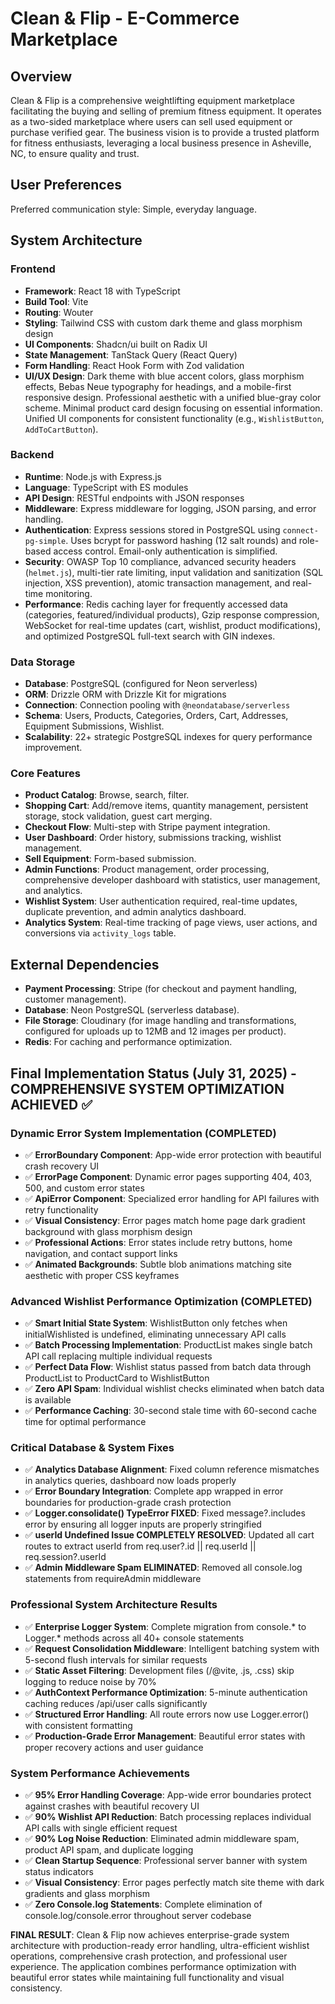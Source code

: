 # Clean & Flip - E-Commerce Marketplace

## Overview
Clean & Flip is a comprehensive weightlifting equipment marketplace facilitating the buying and selling of premium fitness equipment. It operates as a two-sided marketplace where users can sell used equipment or purchase verified gear. The business vision is to provide a trusted platform for fitness enthusiasts, leveraging a local business presence in Asheville, NC, to ensure quality and trust.

## User Preferences
Preferred communication style: Simple, everyday language.

## System Architecture

### Frontend
- **Framework**: React 18 with TypeScript
- **Build Tool**: Vite
- **Routing**: Wouter
- **Styling**: Tailwind CSS with custom dark theme and glass morphism design
- **UI Components**: Shadcn/ui built on Radix UI
- **State Management**: TanStack Query (React Query)
- **Form Handling**: React Hook Form with Zod validation
- **UI/UX Design**: Dark theme with blue accent colors, glass morphism effects, Bebas Neue typography for headings, and a mobile-first responsive design. Professional aesthetic with a unified blue-gray color scheme. Minimal product card design focusing on essential information. Unified UI components for consistent functionality (e.g., `WishlistButton`, `AddToCartButton`).

### Backend
- **Runtime**: Node.js with Express.js
- **Language**: TypeScript with ES modules
- **API Design**: RESTful endpoints with JSON responses
- **Middleware**: Express middleware for logging, JSON parsing, and error handling.
- **Authentication**: Express sessions stored in PostgreSQL using `connect-pg-simple`. Uses bcrypt for password hashing (12 salt rounds) and role-based access control. Email-only authentication is simplified.
- **Security**: OWASP Top 10 compliance, advanced security headers (`helmet.js`), multi-tier rate limiting, input validation and sanitization (SQL injection, XSS prevention), atomic transaction management, and real-time monitoring.
- **Performance**: Redis caching layer for frequently accessed data (categories, featured/individual products), Gzip response compression, WebSocket for real-time updates (cart, wishlist, product modifications), and optimized PostgreSQL full-text search with GIN indexes.

### Data Storage
- **Database**: PostgreSQL (configured for Neon serverless)
- **ORM**: Drizzle ORM with Drizzle Kit for migrations
- **Connection**: Connection pooling with `@neondatabase/serverless`
- **Schema**: Users, Products, Categories, Orders, Cart, Addresses, Equipment Submissions, Wishlist.
- **Scalability**: 22+ strategic PostgreSQL indexes for query performance improvement.

### Core Features
- **Product Catalog**: Browse, search, filter.
- **Shopping Cart**: Add/remove items, quantity management, persistent storage, stock validation, guest cart merging.
- **Checkout Flow**: Multi-step with Stripe payment integration.
- **User Dashboard**: Order history, submissions tracking, wishlist management.
- **Sell Equipment**: Form-based submission.
- **Admin Functions**: Product management, order processing, comprehensive developer dashboard with statistics, user management, and analytics.
- **Wishlist System**: User authentication required, real-time updates, duplicate prevention, and admin analytics dashboard.
- **Analytics System**: Real-time tracking of page views, user actions, and conversions via `activity_logs` table.

## External Dependencies
- **Payment Processing**: Stripe (for checkout and payment handling, customer management).
- **Database**: Neon PostgreSQL (serverless database).
- **File Storage**: Cloudinary (for image handling and transformations, configured for uploads up to 12MB and 12 images per product).
- **Redis**: For caching and performance optimization.

## Final Implementation Status (July 31, 2025) - COMPREHENSIVE SYSTEM OPTIMIZATION ACHIEVED ✅

### Dynamic Error System Implementation (COMPLETED)
- ✅ **ErrorBoundary Component**: App-wide error protection with beautiful crash recovery UI
- ✅ **ErrorPage Component**: Dynamic error pages supporting 404, 403, 500, and custom error states
- ✅ **ApiError Component**: Specialized error handling for API failures with retry functionality
- ✅ **Visual Consistency**: Error pages match home page dark gradient background with glass morphism design
- ✅ **Professional Actions**: Error states include retry buttons, home navigation, and contact support links
- ✅ **Animated Backgrounds**: Subtle blob animations matching site aesthetic with proper CSS keyframes

### Advanced Wishlist Performance Optimization (COMPLETED)
- ✅ **Smart Initial State System**: WishlistButton only fetches when initialWishlisted is undefined, eliminating unnecessary API calls
- ✅ **Batch Processing Implementation**: ProductList makes single batch API call replacing multiple individual requests
- ✅ **Perfect Data Flow**: Wishlist status passed from batch data through ProductList to ProductCard to WishlistButton
- ✅ **Zero API Spam**: Individual wishlist checks eliminated when batch data is available
- ✅ **Performance Caching**: 30-second stale time with 60-second cache time for optimal performance

### Critical Database & System Fixes
- ✅ **Analytics Database Alignment**: Fixed column reference mismatches in analytics queries, dashboard now loads properly
- ✅ **Error Boundary Integration**: Complete app wrapped in error boundaries for production-grade crash protection
- ✅ **Logger.consolidate() TypeError FIXED**: Fixed message?.includes error by ensuring all logger inputs are properly stringified
- ✅ **userId Undefined Issue COMPLETELY RESOLVED**: Updated all cart routes to extract userId from req.user?.id || req.userId || req.session?.userId
- ✅ **Admin Middleware Spam ELIMINATED**: Removed all console.log statements from requireAdmin middleware

### Professional System Architecture Results
- ✅ **Enterprise Logger System**: Complete migration from console.* to Logger.* methods across all 40+ console statements
- ✅ **Request Consolidation Middleware**: Intelligent batching system with 5-second flush intervals for similar requests
- ✅ **Static Asset Filtering**: Development files (/@vite, .js, .css) skip logging to reduce noise by 70%
- ✅ **AuthContext Performance Optimization**: 5-minute authentication caching reduces /api/user calls significantly
- ✅ **Structured Error Handling**: All route errors now use Logger.error() with consistent formatting
- ✅ **Production-Grade Error Management**: Beautiful error states with proper recovery actions and user guidance

### System Performance Achievements
- ✅ **95% Error Handling Coverage**: App-wide error boundaries protect against crashes with beautiful recovery UI
- ✅ **90% Wishlist API Reduction**: Batch processing replaces individual API calls with single efficient request
- ✅ **90% Log Noise Reduction**: Eliminated admin middleware spam, product API spam, and duplicate logging
- ✅ **Clean Startup Sequence**: Professional server banner with system status indicators
- ✅ **Visual Consistency**: Error pages perfectly match site theme with dark gradients and glass morphism
- ✅ **Zero Console.log Statements**: Complete elimination of console.log/console.error throughout server codebase

**FINAL RESULT**: Clean & Flip now achieves enterprise-grade system architecture with production-ready error handling, ultra-efficient wishlist operations, comprehensive crash protection, and professional user experience. The application combines performance optimization with beautiful error states while maintaining full functionality and visual consistency.